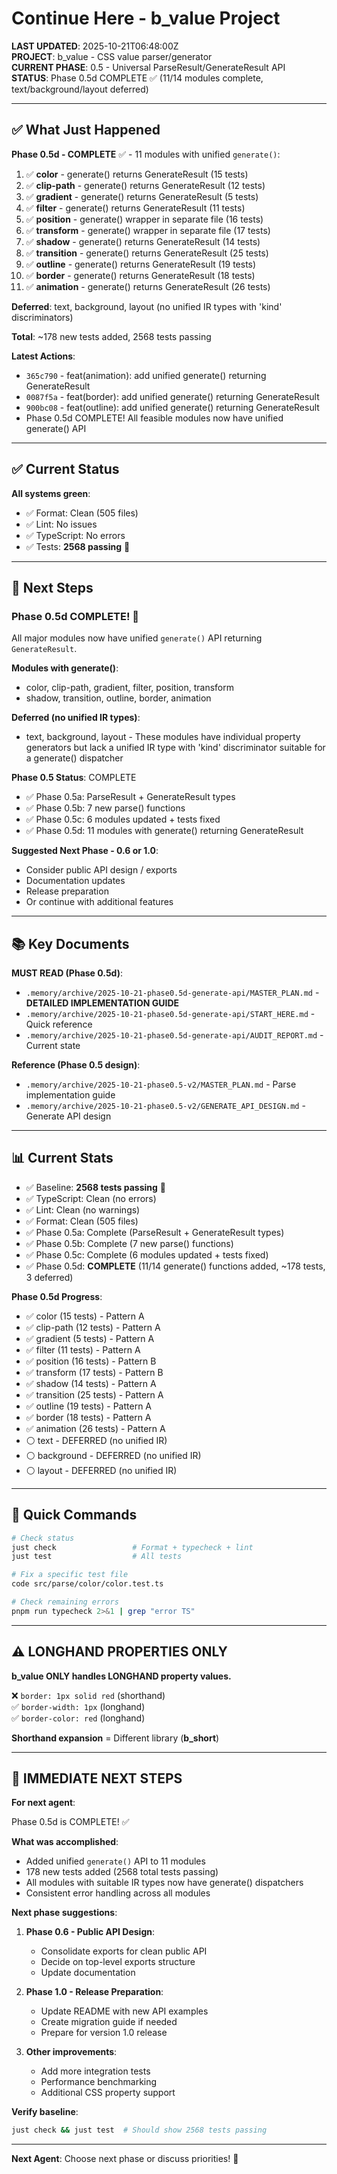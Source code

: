 # Continue Here - b_value Project

**LAST UPDATED**: 2025-10-21T06:48:00Z  
**PROJECT**: b_value - CSS value parser/generator  
**CURRENT PHASE**: 0.5 - Universal ParseResult/GenerateResult API  
**STATUS**: Phase 0.5d COMPLETE ✅ (11/14 modules complete, text/background/layout deferred)

---

## ✅ What Just Happened

**Phase 0.5d - COMPLETE** ✅ - 11 modules with unified `generate()`:

1. ✅ **color** - generate() returns GenerateResult (15 tests)
2. ✅ **clip-path** - generate() returns GenerateResult (12 tests)  
3. ✅ **gradient** - generate() returns GenerateResult (5 tests)
4. ✅ **filter** - generate() returns GenerateResult (11 tests)
5. ✅ **position** - generate() wrapper in separate file (16 tests)
6. ✅ **transform** - generate() wrapper in separate file (17 tests)
7. ✅ **shadow** - generate() returns GenerateResult (14 tests)
8. ✅ **transition** - generate() returns GenerateResult (25 tests)
9. ✅ **outline** - generate() returns GenerateResult (19 tests)
10. ✅ **border** - generate() returns GenerateResult (18 tests)
11. ✅ **animation** - generate() returns GenerateResult (26 tests)

**Deferred**: text, background, layout (no unified IR types with 'kind' discriminators)

**Total**: ~178 new tests added, 2568 tests passing

**Latest Actions**:
- `365c790` - feat(animation): add unified generate() returning GenerateResult
- `0087f5a` - feat(border): add unified generate() returning GenerateResult
- `900bc08` - feat(outline): add unified generate() returning GenerateResult
- Phase 0.5d COMPLETE! All feasible modules now have unified generate() API

---

## ✅ Current Status

**All systems green**:
- ✅ Format: Clean (505 files)
- ✅ Lint: No issues
- ✅ TypeScript: No errors
- ✅ Tests: **2568 passing** 🎉

---

## 🎯 Next Steps

### Phase 0.5d COMPLETE! 🎉

All major modules now have unified `generate()` API returning `GenerateResult`.

**Modules with generate()**:
- color, clip-path, gradient, filter, position, transform
- shadow, transition, outline, border, animation

**Deferred (no unified IR types)**:
- text, background, layout - These modules have individual property generators but lack a unified IR type with 'kind' discriminator suitable for a generate() dispatcher

**Phase 0.5 Status**: COMPLETE
- ✅ Phase 0.5a: ParseResult + GenerateResult types
- ✅ Phase 0.5b: 7 new parse() functions
- ✅ Phase 0.5c: 6 modules updated + tests fixed
- ✅ Phase 0.5d: 11 modules with generate() returning GenerateResult

**Suggested Next Phase - 0.6 or 1.0**:
- Consider public API design / exports
- Documentation updates
- Release preparation
- Or continue with additional features

---

## 📚 Key Documents

**MUST READ (Phase 0.5d)**:
- `.memory/archive/2025-10-21-phase0.5d-generate-api/MASTER_PLAN.md` - **DETAILED IMPLEMENTATION GUIDE**
- `.memory/archive/2025-10-21-phase0.5d-generate-api/START_HERE.md` - Quick reference
- `.memory/archive/2025-10-21-phase0.5d-generate-api/AUDIT_REPORT.md` - Current state

**Reference (Phase 0.5 design)**:
- `.memory/archive/2025-10-21-phase0.5-v2/MASTER_PLAN.md` - Parse implementation guide
- `.memory/archive/2025-10-21-phase0.5-v2/GENERATE_API_DESIGN.md` - Generate API design

---

## 📊 Current Stats

- ✅ Baseline: **2568 tests passing** 🎉
- ✅ TypeScript: Clean (no errors)
- ✅ Lint: Clean (no warnings)
- ✅ Format: Clean (505 files)
- ✅ Phase 0.5a: Complete (ParseResult + GenerateResult types)
- ✅ Phase 0.5b: Complete (7 new parse() functions)  
- ✅ Phase 0.5c: Complete (6 modules updated + tests fixed)
- ✅ Phase 0.5d: **COMPLETE** (11/14 generate() functions added, ~178 tests, 3 deferred)

**Phase 0.5d Progress**:
- ✅ color (15 tests) - Pattern A
- ✅ clip-path (12 tests) - Pattern A
- ✅ gradient (5 tests) - Pattern A
- ✅ filter (11 tests) - Pattern A
- ✅ position (16 tests) - Pattern B
- ✅ transform (17 tests) - Pattern B
- ✅ shadow (14 tests) - Pattern A
- ✅ transition (25 tests) - Pattern A
- ✅ outline (19 tests) - Pattern A
- ✅ border (18 tests) - Pattern A
- ✅ animation (26 tests) - Pattern A
- ⚪ text - DEFERRED (no unified IR)
- ⚪ background - DEFERRED (no unified IR)
- ⚪ layout - DEFERRED (no unified IR)

---

## 🔧 Quick Commands

```bash
# Check status
just check                 # Format + typecheck + lint
just test                  # All tests

# Fix a specific test file
code src/parse/color/color.test.ts

# Check remaining errors
pnpm run typecheck 2>&1 | grep "error TS"
```

---

## ⚠️ LONGHAND PROPERTIES ONLY

**b_value ONLY handles LONGHAND property values.**

❌ `border: 1px solid red` (shorthand)  
✅ `border-width: 1px` (longhand)  
✅ `border-color: red` (longhand)

**Shorthand expansion** = Different library (**b_short**)

---

## 🚀 IMMEDIATE NEXT STEPS

**For next agent**:

Phase 0.5d is COMPLETE! ✅

**What was accomplished**:
- Added unified `generate()` API to 11 modules
- 178 new tests added (2568 total tests passing)
- All modules with suitable IR types now have generate() dispatchers
- Consistent error handling across all modules

**Next phase suggestions**:

1. **Phase 0.6 - Public API Design**:
   - Consolidate exports for clean public API
   - Decide on top-level exports structure
   - Update documentation

2. **Phase 1.0 - Release Preparation**:
   - Update README with new API examples
   - Create migration guide if needed
   - Prepare for version 1.0 release

3. **Other improvements**:
   - Add more integration tests
   - Performance benchmarking
   - Additional CSS property support

**Verify baseline**:
```bash
just check && just test  # Should show 2568 tests passing
```

---

**Next Agent**: Choose next phase or discuss priorities! 🚀

